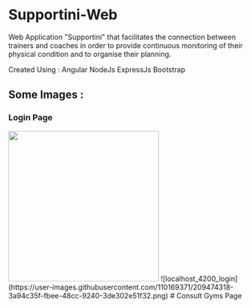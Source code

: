 # Supportini-Web
Web Application "Supportini" that facilitates the connection between trainers and coaches in order to provide continuous monitoring of their physical condition and to organise their planning. 

Created Using :
Angular 
NodeJs ExpressJs
Bootstrap

## Some Images : 
### Login Page 
<img src = "https://user-images.githubusercontent.com/110169371/209474318-3a94c35f-fbee-48cc-9240-3de302e51f32.png" width="300">
![localhost_4200_login](https://user-images.githubusercontent.com/110169371/209474318-3a94c35f-fbee-48cc-9240-3de302e51f32.png)
# Consult Gyms Page  
